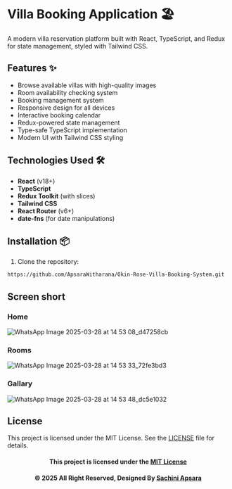 # Villa Booking Application 🏖️

A modern villa reservation platform built with React, TypeScript, and Redux for state management, styled with Tailwind CSS.

## Features ✨
- Browse available villas with high-quality images
- Room availability checking system
- Booking management system
- Responsive design for all devices
- Interactive booking calendar
- Redux-powered state management
- Type-safe TypeScript implementation
- Modern UI with Tailwind CSS styling

## Technologies Used 🛠️
- **React** (v18+)
- **TypeScript**
- **Redux Toolkit** (with slices)
- **Tailwind CSS**
- **React Router** (v6+)
- **date-fns** (for date manipulations)

## Installation 📦
1. Clone the repository:
```bash
https://github.com/ApsaraWitharana/Okin-Rose-Villa-Booking-System.git
```
## Screen short
### Home
![WhatsApp Image 2025-03-28 at 14 53 08_d47258cb](https://github.com/user-attachments/assets/649099a8-e428-4d74-833a-27f26d44c0fc)

### Rooms
![WhatsApp Image 2025-03-28 at 14 53 33_72fe3bd3](https://github.com/user-attachments/assets/9fa95f52-5209-4243-bf0e-8734a9a6ab9a)

### Gallary
![WhatsApp Image 2025-03-28 at 14 53 48_dc5e1032](https://github.com/user-attachments/assets/c70c3424-905f-49ac-9007-a6eab67f3bc1)



## License
This project is licensed under the MIT License. See the [LICENSE](LICENSE) file for details.

<div align="center">

#### This project is licensed under the [MIT License](LICENSE)

#### © 2025 All Right Reserved, Designed By [Sachini Apsara](https://github.com/ApsaraWitharana)

</div>
